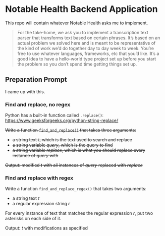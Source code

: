 # Notable Health Backend Application

This repo will contain whatever Notable Health asks me to implement.

> For the take-home, we ask you to implement a transcription text parser that transforms text based on certain phrases. It’s based on an actual problem we solved here and is meant to be representative of the kind of work we’d do together day to day week to week. You’re free to use whatever languages, frameworks, etc that you’d like. It’s a good idea to have a hello-world type project set up before you start the problem so you don’t spend time getting things set up.

## Preparation Prompt

I came up with this.

### Find and replace, no regex

Python has a built-in function called `.replace()`: https://www.geeksforgeeks.org/python-string-replace/

~~Write a function `find_and_replace()` that takes three arguments:~~

- ~~a string text *t*, which is the text used to search and replace~~
- ~~a string variable *query*, which is the query to find~~
- ~~a string variable *replace*, which is what you should replace every instance of *query* with~~

~~Output: modified *t* with all instances of *query* replaced with *replace*~~

### Find and replace with regex

Write a function `find_and_replace_regex()` that takes two arguments:

- a string text *t*
- a regular expression string *r*

For every instance of text that matches the regular expression *r*, put two asterisks on each side of it.

Output: *t* with modifications as specified
